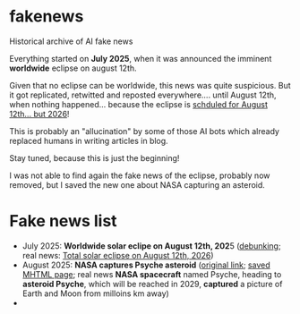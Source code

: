 # fakenews
Historical archive of AI fake news

Everything started on **July 2025**, when it was announced the imminent **worldwide** eclipse on august 12th.

Given that no eclipse can be worldwide, this news was quite suspicious. But it got replicated, retwitted and reposted everywhere.... until August 12th, when nothing happened... because the eclipse is [schduled for August 12th... but 2026](https://it.wikipedia.org/wiki/Eclissi_solare_del_12_agosto_2026)!

This is probably an "allucination" by some of those AI bots which already replaced humans in writing articles in blog.

Stay tuned, because this is just the beginning!

I was not able to find again the fake news of the eclipse, probably now removed, but I saved the new one about NASA capturing an asteroid.

# Fake news list
- July 2025: **Worldwide solar eclipe on August 12th, 202**5 ([debunking](https://www.meteoweb.eu/2025/07/terra-non-piombera-buio-prossima-settimana/1001821206/); real news: [Total solar eclipse on August 12th, 2026](https://en.wikipedia.org/wiki/Solar_eclipse_of_August_12,_2026))
- August 2025: **NASA captures Psyche asteroid**  ([original link](https://www.dailysabah.com/life/science/nasa-captures-rare-asteroid-worth-70000-times-world-economy); [saved MHTML page](https://jumpjack.github.io/fakenews/psyche.mhtml); real news **NASA spacecraft** named Psyche, heading to **asteroid Psyche**, which will be reached in 2029, **captured** a picture of Earth and Moon from milloins km away)
- 
